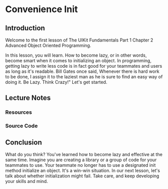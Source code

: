 # Convenience Init

## Introduction
Welcome to the first lesson of The UIKit Fundamentals Part 1 Chapter 2 Advanced Object Oriented Programming.

In this lesson, you will learn. How to become lazy, or in other words, become smart when it comes to initializing an object. In programming, getting lazy to write less code is in fact good for your teammates and users as long as it's readable. Bill Gates once said, Whenever there is hard work to be done, I assign it to the laziest man as he is sure to find an easy way of doing it. Be Lazy. Think Crazy!" Let's get started.

## Lecture Notes

### Resources




### Source Code

## Conclusion
What do you think? You've learned how to become lazy and effective at the same time. Imagine you are creating a library or a group of code for your teammates to use. Your teammate no longer has to use a designated init method initialize an object. It's a win-win situation. In our next lesson, let's talk about whether initialization might fail. Take care, and keep developing your skills and mind.
